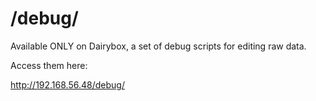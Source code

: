 # /debug/

Available ONLY on Dairybox, a set of debug scripts for editing raw data.

Access them here:

http://192.168.56.48/debug/
